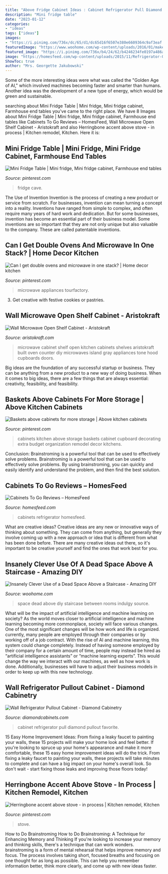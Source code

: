 ```yaml
---
title: "Above Fridge Cabinet Ideas : Cabinet Refrigerator Pull Diamond Pullout Favorite"
description: "Mini fridge table"
date: "2023-01-12"
categories:
- "ideas"
tags: ["ideas"]
images:
- "https://i.pinimg.com/736x/dc/65/d1/dc65d16f6507e380e6609364c9af3eaf.jpg"
featuredImage: "https://www.woohome.com/wp-content/uploads/2016/01/make-use-of-dead-space-5.jpg"
featured_image: "https://i.pinimg.com/736x/b4/24/62/b4246234fe0197a486ad3543c4720d44.jpg"
image: "https://homesfeed.com/wp-content/uploads/2015/11/Refrigerator-On-Cabinets-To-Go-Reviews-Set.jpg"
ShowToc: true
author: "Mrs. Georgette Jakubowski"
---
```



Some of the more interesting ideas were what was called the "Golden Age of AI," which involved machines becoming faster and smarter than humans. Another idea was the development of a new type of energy, which would be green and sustainable.

	

		
searching about Mini Fridge Table | Mini fridge, Mini fridge cabinet, Farmhouse end tables you've came to the right place. We have 8 Images about Mini Fridge Table | Mini fridge, Mini fridge cabinet, Farmhouse end tables like Cabinets To Go Reviews – HomesFeed, Wall Microwave Open Shelf Cabinet - Aristokraft and also Herringbone accent above stove - in process | Kitchen remodel, Kitchen. Here it is:
		
    
## Mini Fridge Table | Mini Fridge, Mini Fridge Cabinet, Farmhouse End Tables

<img loading=lazy src="https://i.pinimg.com/736x/dc/65/d1/dc65d16f6507e380e6609364c9af3eaf.jpg" onerror="this.onerror=null;this.src='https://tse4.mm.bing.net/th?id=OIP.g3FMSGzOHMgKTm0S8bjWiAHaKG&amp;pid=15.1';" alt="Mini Fridge Table | Mini fridge, Mini fridge cabinet, Farmhouse end tables">

_Source: pinterest.com_

>fridge cave. 

	

The Use of Invention
Invention is the process of creating a new product or service from scratch. For businesses, invention can mean turning a concept into a reality. Inventions have ranged from simple to complex, and often require many years of hard work and dedication. But for some businesses, invention has become an essential part of their business model. Some inventions are so important that they are not only unique but also valuable to the company. These are called patentable inventions.

    
## Can I Get Double Ovens And Microwave In One Stack? | Home Decor Kitchen

<img loading=lazy src="https://i.pinimg.com/736x/b4/24/62/b4246234fe0197a486ad3543c4720d44.jpg" onerror="this.onerror=null;this.src='https://tse2.mm.bing.net/th?id=OIP.YkFa1WGCl9e7fochEZcQnwHaLl&amp;pid=15.1';" alt="Can I get double ovens and microwave in one stack? | Home decor kitchen">

_Source: pinterest.com_

>microwave appliances tourfactory. 

	

3. Get creative with festive cookies or pastries.

    
## Wall Microwave Open Shelf Cabinet - Aristokraft

<img loading=lazy src="https://www.aristokraft.com/-/media/aristokraft/products/cabinet_interiors/microwave_wall_open_shelf.jpg" onerror="this.onerror=null;this.src='https://tse3.mm.bing.net/th?id=OIP.3XReKhrWSRllh95bcj4slQHaLH&amp;pid=15.1';" alt="Wall Microwave Open Shelf Cabinet - Aristokraft">

_Source: aristokraft.com_

>microwave cabinet shelf open kitchen cabinets shelves aristokraft built oven counter diy microwaves island gray appliances tone hood cupboards doors. 

	

Big ideas are the foundation of any successful startup or business. They can be anything from a new product to a new way of doing business. When it comes to big ideas, there are a few things that are always essential: creativity, feasibility, and feasibility.

    
## Baskets Above Cabinets For More Storage | Above Kitchen Cabinets

<img loading=lazy src="https://i.pinimg.com/736x/25/05/67/2505671413848b975b6ed7931c52aece--above-cabinets-kitchen-cabinets.jpg" onerror="this.onerror=null;this.src='https://tse1.mm.bing.net/th?id=OIP.8NXkC1RG2vOXRvz4uClaQgHaFj&amp;pid=15.1';" alt="Baskets above cabinets for more storage | Above kitchen cabinets">

_Source: pinterest.com_

>cabinets kitchen above storage baskets cabinet cupboard decorating extra budget organization remodel decor kitchens. 

	

Conclusion: Brainstroming is a powerful tool that can be used to effectively solve problems.
Brainstroming is a powerful tool that can be used to effectively solve problems. By using brainstroming, you can quickly and easily identify and understand the problem, and then find the best solution.

    
## Cabinets To Go Reviews – HomesFeed

<img loading=lazy src="https://homesfeed.com/wp-content/uploads/2015/11/Refrigerator-On-Cabinets-To-Go-Reviews-Set.jpg" onerror="this.onerror=null;this.src='https://tse1.mm.bing.net/th?id=OIP.3g3BTCuZUwNLJaptkQdo0AHaJ4&amp;pid=15.1';" alt="Cabinets To Go Reviews – HomesFeed">

_Source: homesfeed.com_

>cabinets refrigerator homesfeed. 

	

What are creative ideas?
Creative ideas are any new or innovative ways of thinking about something. They can come from anything, but generally they involve coming up with a new approach or idea that is different from what has been done before. There are many creative ideas out there, so it's important to be creative yourself and find the ones that work best for you.

    
## Insanely Clever Use Of A Dead Space Above A Staircase - Amazing DIY

<img loading=lazy src="https://www.woohome.com/wp-content/uploads/2016/01/make-use-of-dead-space-5.jpg" onerror="this.onerror=null;this.src='https://tse2.mm.bing.net/th?id=OIP.Ps-lhhuBTjhdcuV72T0kTwHaJ4&amp;pid=15.1';" alt="Insanely Clever Use of a Dead Space Above a Staircase - Amazing DIY">

_Source: woohome.com_

>space dead above diy staircase between rooms indulgy source. 

	

What will be the impact of artificial intelligence and machine learning on society?
As the world moves closer to artificial intelligence and machine learning becoming more commonplace, society will face various changes. One of the most significant changes will be how work and life is organized. currently, many people are employed through their companies or by working off of a job contract. With the rise of AI and machine learning, this system could change completely. Instead of having someone employed by their company for a certain amount of time, people may instead be hired as “artificial intelligence assistants” or “machine learning experts”. This would change the way we interact with our machines, as well as how work is done. Additionally, businesses will have to adjust their business models in order to keep up with this new technology.

    
## Wall Refrigerator Pullout Cabinet - Diamond Cabinetry

<img loading=lazy src="https://www.diamondcabinets.com/-/media/diamond/products/cabinet_interiors/4poutfridgemlmws.jpg" onerror="this.onerror=null;this.src='https://tse1.mm.bing.net/th?id=OIP.VmDrhWiPfakSaQ89gaqWgwHaLH&amp;pid=15.1';" alt="Wall Refrigerator Pullout Cabinet - Diamond Cabinetry">

_Source: diamondcabinets.com_

>cabinet refrigerator pull diamond pullout favorite. 

	

15 Easy Home Improvement Ideas: From fixing a leaky faucet to painting your walls, these 15 projects will make your home look and feel better.
If you're looking to spruce up your home's appearance and make it more comfortable, these 15 easy home improvement ideas will do the trick. From fixing a leaky faucet to painting your walls, these projects will take minutes to complete and can have a big impact on your home's overall look. So don't wait - start fixing those leaks and improving those floors today!

    
## Herringbone Accent Above Stove - In Process | Kitchen Remodel, Kitchen

<img loading=lazy src="https://i.pinimg.com/736x/c8/ee/ba/c8eebac39e7259a0e175e0206ac4fa25.jpg" onerror="this.onerror=null;this.src='https://tse4.mm.bing.net/th?id=OIP.X9jZcPfjvEsd2XA8RyrQNwHaJ3&amp;pid=15.1';" alt="Herringbone accent above stove - in process | Kitchen remodel, Kitchen">

_Source: pinterest.com_

>stove. 

	

How to Do Brainstroming
How to Do Brainstroming: A Technique for Enhancing Memory and Thinking
If you're looking to increase your memory and thinking skills, there's a technique that can work wonders. brainstroming is a form of mental rehearsal that helps improve memory and focus. The process involves taking short, focused breaths and focusing on one thought for as long as possible. This can help you remember information better, think more clearly, and come up with new ideas faster.


